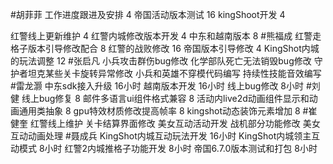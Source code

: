 #胡菲菲 
工作进度跟进及安排   4
帝国活动版本测试 16
kingShoot开发  4

红警线上更新维护 4
红警内城修改版本开发 4
中东和越南版本   8
#熊福成 
红警走格子版本引导修改配合     8
红警的战败修改                        16
帝国版本引导修改                     4
KingShot内城的玩法调整          12
#张启凡 
小兵攻击群伤bug修改
化学部队死亡无法销毁bug修改
守护者坦克某些关卡旋转异常修改
小兵和英雄不穿模代码编写
持续性技能音效编写
#雷龙灏 
中东sdk接入升级  16小时
越南版本开发  16小时
线上bug修改   8小时
#刘健 
线上bug修复	8
邮件多语言ui组件格式兼容	8
活动内live2d动画组件显示和动画通用类抽象		8
gpu特效材质修改提高帧率	8
kingshot动态装饰元素增加	8
#崔健奎 
红警线上维护
关卡结算界面修改
美女互动活动开发
战机部分功能修改
美女互动动画处理
#聂成兵 
KingShot内城互动玩法开发        16小时
KingShot内城领主互动模式       8小时
红警2内城推格子功能开发       8小时
帝国6.7.0版本测试和打包       8小时

